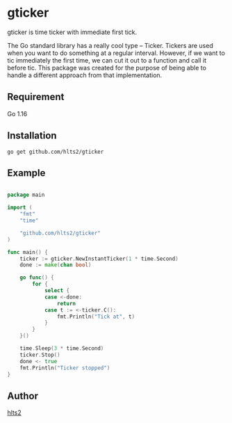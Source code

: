 # gticker

gticker is time ticker with immediate first tick.


The Go standard library has a really cool type – Ticker.
Tickers are used when you want to do something at a regular interval.
However, if we want to tic immediately the first time, we can cut it out to a function and call it before tic.
This package was created for the purpose of being able to handle a different approach from that implementation.

## Requirement

Go 1.16

## Installation

```shell
go get github.com/hlts2/gticker
```

## Example

```go

package main

import (
    "fmt"
    "time"

    "github.com/hlts2/gticker"
)

func main() {
    ticker := gticker.NewInstantTicker(1 * time.Second)
    done := make(chan bool)

    go func() {
        for {
            select {
            case <-done:
                return
            case t := <-ticker.C():
                fmt.Println("Tick at", t)
            }
        }
    }()

    time.Sleep(3 * time.Second)
    ticker.Stop()
    done <- true
    fmt.Println("Ticker stopped")
}
```

## Author
[hlts2](https://github.com/hlts2)

